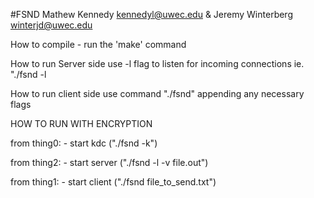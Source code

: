 #FSND Mathew Kennedy <kennedyl@uwec.edu> & Jeremy Winterberg <winterjd@uwec.edu>

How to compile
    - run the 'make' command

How to run Server side
    use -l flag to listen for incoming connections
        ie. "./fsnd -l <FILENAME>

How to run client side
    use command "./fsnd" appending any necessary flags
   

HOW TO RUN WITH ENCRYPTION

from thing0:
    - start kdc ("./fsnd -k")

from thing2:
    - start server ("./fsnd -l -v file.out")

from thing1:
    - start client ("./fsnd file_to_send.txt")
